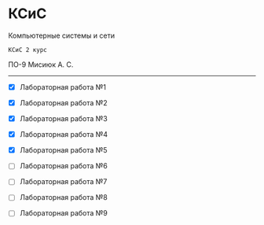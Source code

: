 # КСиС
Компьютерные системы и сети

` КСиС 2 курс `

ПО-9 Мисиюк А. С.

---

- [x] Лабораторная работа №1
- [x] Лабораторная работа №2
- [x] Лабораторная работа №3
- [x] Лабораторная работа №4
- [x] Лабораторная работа №5
- [ ] Лабораторная работа №6
- [ ] Лабораторная работа №7
- [ ] Лабораторная работа №8
- [ ] Лабораторная работа №9

